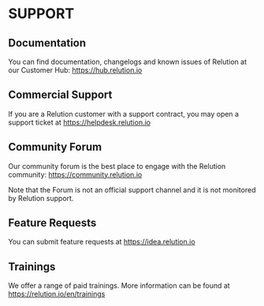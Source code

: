 # SUPPORT

## Documentation

You can find documentation, changelogs and known issues of Relution at our Customer Hub: https://hub.relution.io

## Commercial Support

If you are a Relution customer with a support contract, you may open a support ticket at https://helpdesk.relution.io

## Community Forum

Our community forum is the best place to engage with the Relution community: https://community.relution.io

Note that the Forum is not an official support channel and it is not monitored by Relution support.

## Feature Requests

You can submit feature requests at https://idea.relution.io

## Trainings

We offer a range of paid trainings. More information can be found at https://relution.io/en/trainings

